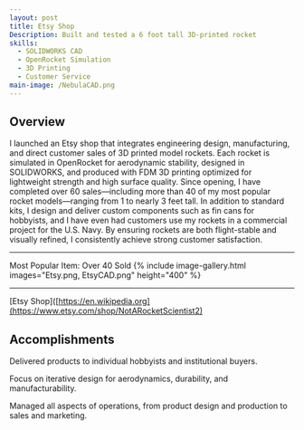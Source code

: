 ```yaml
---
layout: post
title: Etsy Shop
Description: Built and tested a 6 foot tall 3D-printed rocket 
skills:
  - SOLIDWORKS CAD
  - OpenRocket Simulation
  - 3D Printing
  - Customer Service
main-image: /NebulaCAD.png
---
```


## Overview
I launched an Etsy shop that integrates engineering design, manufacturing, and direct customer sales of 3D printed model rockets. Each rocket is simulated in OpenRocket for aerodynamic stability, designed in SOLIDWORKS, and produced with FDM 3D printing optimized for lightweight strength and high surface quality. Since opening, I have completed over 60 sales—including more than 40 of my most popular rocket models—ranging from 1 to nearly 3 feet tall. In addition to standard kits, I design and deliver custom components such as fin cans for hobbyists, and I have even had customers use my rockets in a commercial project for the U.S. Navy. By ensuring rockets are both flight-stable and visually refined, I consistently achieve strong customer satisfaction.

---

Most Popular Item: Over 40 Sold
{% include image-gallery.html images="Etsy.png, EtsyCAD.png" height="400" %}

---
[Etsy Shop]([https://en.wikipedia.org](https://www.etsy.com/shop/NotARocketScientist2)


## Accomplishments
Delivered products to individual hobbyists and institutional buyers.

Focus on iterative design for aerodynamics, durability, and manufacturability.

Managed all aspects of operations, from product design and production to sales and marketing.
